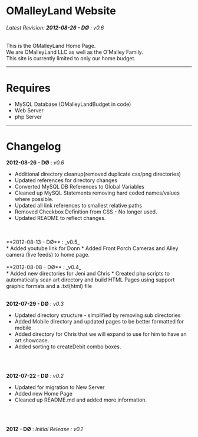 OMalleyLand Website
=====================
###### Latest Revision: **2012-08-26 - DØ** : *v0.6* ######
This is the OMalleyLand Home Page.<br />
We are OMalleyLand LLC as well as the O'Malley Family.<br />
This site is currently limited to only our home budget. 

***
Requires 
========
* MySQL Database (OMalleyLandBudget in code)
* Web Server
* php Server

***
Changelog
=========
**2012-08-26 - DØ** : _v0.6_ <br />
 * Additional directory cleanup(removed duplicate css/png directories)
 * Updated references for directory changes
 * Converted MySQL DB References to Global Variables
 * Cleaned up MySQL Statements removing hard coded names/values where possible.
 * Updated all link references to smallest relative paths
 * Removed Checkbox Definition from CSS - No longer used.
 * Updated README to reflect changes.
<br />
<br />
**2012-08-13 - DØ** : _v0.5_ <br />
 * Added youtube link for Donn
 * Added Front Porch Cameras and Alley camera (live feeds) to home page.
<br />
<br />
**2012-08-08 - DØ** : _v0.4_ <br />
 * Added new directories for Jeni and Chris
 * Created php scripts to automatically scan art directory and build HTML Pages using support graphic formats and a .txt(html) file
<br />
<br />

**2012-07-29 - DØ** : _v0.3_ <br />
 * Updated directory structure - simplified by removing sub directories
 * Added Mobile directory and updated pages to be better formatted for mobile
 * Added directory for Chris that we will expand to use for him to have an art showcase.
 * Added sorting to createDebit combo boxes.
<br />
<br />

**2012-07-22 - DØ** : _v0.2_ <br />
 * Updated for migration to New Server 
 * Added new Home Page
 * Cleaned up README.md and added more information.
<br />
<br />

**2012 - DØ** : _Initial Release : v0.1_
